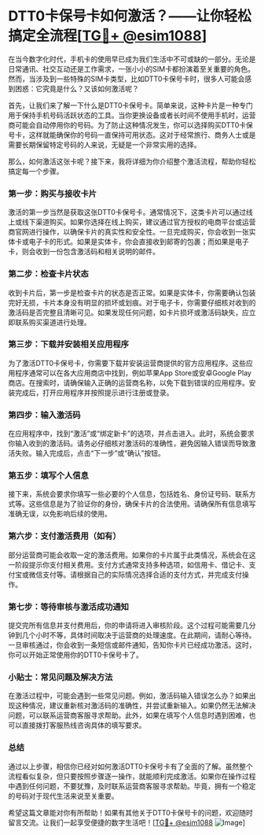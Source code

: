 # DTT0卡保号卡如何激活？——让你轻松搞定全流程[[TG💪+ @esim1088](https://t.me/s/esim1088)]

在当今数字化时代，手机卡的使用早已成为我们生活中不可或缺的一部分。无论是日常通讯、社交互动还是工作需求，一张小小的SIM卡都扮演着至关重要的角色。然而，当涉及到一些特殊的SIM卡类型，比如DTT0卡保号卡时，很多人可能会感到困惑：它究竟是什么？又该如何激活呢？

首先，让我们来了解一下什么是DTT0卡保号卡。简单来说，这种卡片是一种专门用于保持手机号码活跃状态的工具。当你更换设备或者长时间不使用手机时，运营商可能会自动停用你的号码。为了防止这种情况发生，你可以选择购买DTT0卡保号卡，这样就能确保你的号码一直保持可用状态。这对于经常旅行、商务人士或是需要长期保留特定号码的人来说，无疑是一个非常实用的选择。

那么，如何激活这张卡呢？接下来，我将详细为你介绍整个激活流程，帮助你轻松搞定每一个步骤。

### 第一步：购买与接收卡片

激活的第一步当然是获取这张DTT0卡保号卡。通常情况下，这类卡片可以通过线上或线下渠道购买。如果你选择在线上购买，建议通过官方授权的电商平台或运营商官网进行操作，以确保卡片的真实性和安全性。一旦完成购买，你会收到一张实体卡或电子卡的形式。如果是实体卡，你会直接收到邮寄的包裹；而如果是电子卡，则会收到一份包含激活码和相关说明的邮件。

### 第二步：检查卡片状态

收到卡片后，第一步是检查卡片的状态是否正常。如果是实体卡，你需要确认包装完好无损，卡片本身没有明显的损坏或划痕。对于电子卡，你需要仔细核对收到的激活码是否完整且清晰可见。如果发现任何问题，如卡片损坏或激活码缺失，应立即联系购买渠道进行处理。

### 第三步：下载并安装相关应用程序

为了激活DTT0卡保号卡，你需要下载并安装运营商提供的官方应用程序。这些应用程序通常可以在各大应用商店中找到，例如苹果App Store或安卓Google Play商店。在搜索时，请确保输入正确的运营商名称，以免下载到错误的应用程序。安装完成后，打开应用程序并按照提示进行注册或登录。

### 第四步：输入激活码

在应用程序中，找到“激活”或“绑定新卡”的选项，并点击进入。此时，系统会要求你输入收到的激活码。请务必仔细核对激活码的准确性，避免因输入错误而导致激活失败。输入完成后，点击“下一步”或“确认”按钮。

### 第五步：填写个人信息

接下来，系统会要求你填写一些必要的个人信息，包括姓名、身份证号码、联系方式等。这些信息是为了验证你的身份，确保卡片的合法使用。请确保所有信息填写准确无误，以免影响后续的使用。

### 第六步：支付激活费用（如有）

部分运营商可能会收取一定的激活费用。如果你的卡片属于此类情况，系统会在这一阶段提示你支付相关费用。支付方式通常支持多种选项，如信用卡、借记卡、支付宝或微信支付等。请根据自己的实际情况选择合适的支付方式，并完成支付操作。

### 第七步：等待审核与激活成功通知

提交完所有信息并支付费用后，你的申请将进入审核阶段。这个过程可能需要几分钟到几个小时不等，具体时间取决于运营商的处理速度。在此期间，请耐心等待。一旦审核通过，你会收到一条短信或邮件通知，告知你卡片已经成功激活。这时，你可以开始正常使用你的DTT0卡保号卡了。

### 小贴士：常见问题及解决方法

在激活过程中，可能会遇到一些常见问题。例如，激活码输入错误怎么办？如果出现这种情况，建议重新核对激活码的准确性，并尝试重新输入。如果仍然无法解决问题，可以联系运营商客服寻求帮助。此外，如果在填写个人信息时遇到困难，也可以直接拨打客服热线咨询具体的填写要求。

### 总结

通过以上步骤，相信你已经对如何激活DTT0卡保号卡有了全面的了解。虽然整个流程看似复杂，但只要按照步骤逐一操作，就能顺利完成激活。如果你在操作过程中遇到任何问题，不要犹豫，及时联系运营商客服寻求帮助。毕竟，拥有一个稳定的号码对于现代生活来说至关重要。

希望这篇文章能对你有所帮助！如果有其他关于DTT0卡保号卡的问题，欢迎随时留言交流。让我们一起享受便捷的数字生活吧！[[TG💪+ @esim1088](https://t.me/s/esim1088) ![Image](https://i.postimg.cc/4NQfJmqS/Snipaste-2025-05-13-00-14-12.png)]